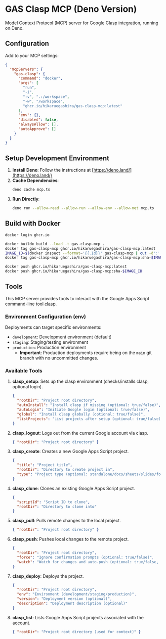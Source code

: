 # GAS Clasp MCP (Deno Version)

Model Context Protocol (MCP) server for Google Clasp integration, running on Deno.

## Configuration

Add to your MCP settings:

```json
{
  "mcpServers": {
    "gas-clasp": {
      "command": "docker",
      "args": [
        "run",
        "-i",
        "-v", ".:/workspace",
        "-w", "/workspace",
        "ghcr.io/hikaruegashira/gas-clasp-mcp:latest"
      ],
      "env": {},
      "disabled": false,
      "alwaysAllow": [],
      "autoApprove": []
    }
  }
}
```

## Setup Development Environment

1.  **Install Deno**: Follow the instructions at [https://deno.land/](https://deno.land/)
2.  **Cache Dependencies**:
    ```bash
    deno cache mcp.ts
    ```
3.  **Run Directly**:
    ```bash
    deno run --allow-read --allow-run --allow-env --allow-net mcp.ts
    ```

## Build with Docker

```bash
docker login ghcr.io

docker buildx build --load -t gas-clasp-mcp .
docker tag gas-clasp-mcp ghcr.io/hikaruegashira/gas-clasp-mcp:latest
IMAGE_ID=$(docker inspect --format='{{.Id}}' gas-clasp-mcp | cut -d':' -f2 | head -c 12)
docker tag gas-clasp-mcp ghcr.io/hikaruegashira/gas-clasp-mcp:sha-$IMAGE_ID

docker push ghcr.io/hikaruegashira/gas-clasp-mcp:latest
docker push ghcr.io/hikaruegashira/gas-clasp-mcp:sha-$IMAGE_ID
```

## Tools

This MCP server provides tools to interact with the Google Apps Script command-line tool [clasp](https://github.com/google/clasp).

### Environment Configuration (env)

Deployments can target specific environments:

-   `development`: Development environment (default)
-   `staging`: Staging/testing environment
-   `production`: Production environment
    -   **Important**: Production deployments require being on the `main` git branch with no uncommitted changes.

### Available Tools

1.  **clasp_setup**: Sets up the clasp environment (checks/installs clasp, optional login).
    ```json
    {
      "rootDir": "Project root directory",
      "autoInstall": "Install clasp if missing (optional: true/false)",
      "autoLogin": "Initiate Google login (optional: true/false)",
      "global": "Install clasp globally (optional: true/false)",
      "listProjects": "List projects after setup (optional: true/false)"
    }
    ```
2.  **clasp_logout**: Logs out from the current Google account via clasp.
    ```json
    { "rootDir": "Project root directory" }
    ```
3.  **clasp_create**: Creates a new Google Apps Script project.
    ```json
    {
      "title": "Project title",
      "rootDir": "Directory to create project in",
      "type": "Project type (optional: standalone/docs/sheets/slides/forms/webapp/api)"
    }
    ```
4.  **clasp_clone**: Clones an existing Google Apps Script project.
    ```json
    {
      "scriptId": "Script ID to clone",
      "rootDir": "Directory to clone into"
    }
    ```
5.  **clasp_pull**: Pulls remote changes to the local project.
    ```json
    { "rootDir": "Project root directory" }
    ```
6.  **clasp_push**: Pushes local changes to the remote project.
    ```json
    {
      "rootDir": "Project root directory",
      "force": "Ignore confirmation prompts (optional: true/false)",
      "watch": "Watch for changes and auto-push (optional: true/false, not recommended for MCP)"
    }
    ```
7.  **clasp_deploy**: Deploys the project.
    ```json
    {
      "rootDir": "Project root directory",
      "env": "Environment (development/staging/production)",
      "version": "Deployment version (optional)",
      "description": "Deployment description (optional)"
    }
    ```
8.  **clasp_list**: Lists Google Apps Script projects associated with the account.
    ```json
    { "rootDir": "Project root directory (used for context)" }
    ```
